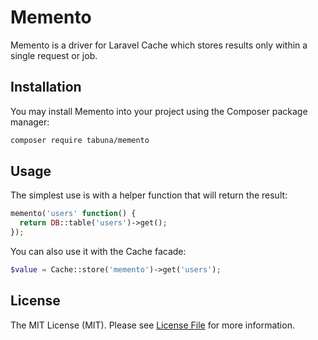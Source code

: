 # Memento 

Memento is a driver for Laravel Cache which stores results only within a single request or job.

## Installation

You may install Memento into your project using the Composer package manager:

```bash
composer require tabuna/memento
```

## Usage

The simplest use is with a helper function that will return the result:

```php
memento('users' function() {
  return DB::table('users')->get();
});
```

You can also use it with the Cache facade:

```php
$value = Cache::store('memento')->get('users');
```

## License

The MIT License (MIT). Please see [License File](LICENSE.md) for more information.

